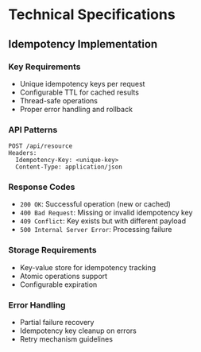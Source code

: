 # Technical Specifications

## Idempotency Implementation

### Key Requirements
- Unique idempotency keys per request
- Configurable TTL for cached results
- Thread-safe operations
- Proper error handling and rollback

### API Patterns
```
POST /api/resource
Headers:
  Idempotency-Key: <unique-key>
  Content-Type: application/json
```

### Response Codes
- `200 OK`: Successful operation (new or cached)
- `400 Bad Request`: Missing or invalid idempotency key
- `409 Conflict`: Key exists but with different payload
- `500 Internal Server Error`: Processing failure

### Storage Requirements
- Key-value store for idempotency tracking
- Atomic operations support
- Configurable expiration

### Error Handling
- Partial failure recovery
- Idempotency key cleanup on errors
- Retry mechanism guidelines
